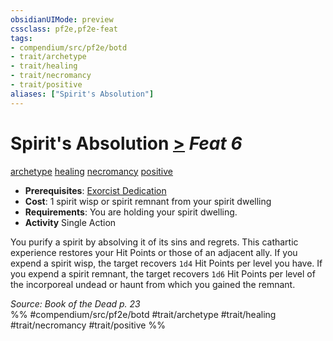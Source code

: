 ```yaml
---
obsidianUIMode: preview
cssclass: pf2e,pf2e-feat
tags:
- compendium/src/pf2e/botd
- trait/archetype
- trait/healing
- trait/necromancy
- trait/positive
aliases: ["Spirit's Absolution"]
---
```

# Spirit's Absolution  [>](chapter-9-playing-the-game.md#Actions "Single Action") *Feat 6*  
[archetype](archetype.md "Archetype Feat Trait")  [healing](healing.md "Healing Effect Trait")  [necromancy](necromancy.md "Necromancy School Trait")  [positive](positive.md "Positive Energy & Element Trait")  

- **Prerequisites**: [Exorcist Dedication](exorcist-dedication-botd.md)
- **Cost**: 1 spirit wisp or spirit remnant from your spirit dwelling
- **Requirements**: You are holding your spirit dwelling.
- **Activity** Single Action

You purify a spirit by absolving it of its sins and regrets. This cathartic experience restores your Hit Points or those of an adjacent ally. If you expend a spirit wisp, the target recovers `1d4` Hit Points per level you have. If you expend a spirit remnant, the target recovers `1d6` Hit Points per level of the incorporeal undead or haunt from which you gained the remnant.

*Source: Book of the Dead p. 23*  
%% #compendium/src/pf2e/botd #trait/archetype #trait/healing #trait/necromancy #trait/positive %%